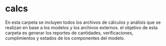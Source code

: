 # calcs

En esta carpeta se incluyen todos los archivos de cálculos y análisis que se realizan en base a los modelos y los archivos externos. el objetivo de esta carpeta es generar los reportes de cantidades, verificaciones, cumplimientos y estados de los componentes del modelo.